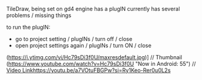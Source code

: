 TileDraw, being set on gd4 engine has a plugIN
currently has several problems / missing things

to run the plugIN:

- go to project setting / plugINs / turn off / close
- open project settings again / plugINs / turn ON / close



(https://i.ytimg.com/vi/Hc79sDi3f0U/maxresdefault.jpg)] // Thumbnail
(https://www.youtube.com/watch?v=Hc79sDi3f0U "Now in Android: 55")    // [Video Link](https://youtu.be/a7VOtuFBGPw?si=Ry1Keo-Rer0u0L2s)https://youtu.be/a7VOtuFBGPw?si=Ry1Keo-Rer0u0L2s

